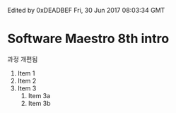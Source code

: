 Edited by 0xDEADBEF
Fri, 30 Jun 2017 08:03:34 GMT

# Software Maestro 8th intro

과정 개편됨

1. Item 1
1. Item 2
1. Item 3
   1. Item 3a
   1. Item 3b
